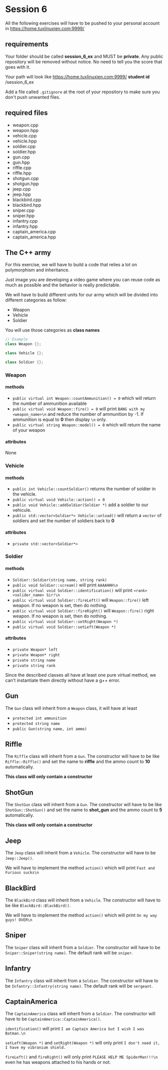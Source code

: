 # Session 6

All the following exercises will have to be pushed to your personal account
in https://home.tuxlinuxien.com:9999/

## requirements

Your folder should be called **session_6_ex** and MUST be **private**. Any
public repository will be removed without notice. No need to tell you the score
that goes with it.

Your path will look like
https://home.tuxlinuxien.com:9999/ **student id** /session_6_ex

Add a file called `.gitignore` at the root of your repository to make sure you
don't push unwanted files.

## required files

* weapon.cpp
* weapon.hpp
* vehicle.cpp
* vehicle.hpp
* soldier.cpp
* soldier.hpp
* gun.cpp
* gun.hpp
* riffle.cpp
* riffle.hpp
* shotgun.cpp
* shotgun.hpp
* jeep.cpp
* jeep.hpp
* blackbird.cpp
* blackbird.hpp
* sniper.cpp
* sniper.hpp
* infantry.cpp
* infantry.hpp
* captain_america.cpp
* captain_america.hpp

## The C++ army

For this exercise, we will have to build a code that relies a lot on
polymorphism and inheritance.

Just image you are developing a video game where you can reuse code as much as
possible and the behavior is really predictable.

We will have to build different units for our army which will be divided into
different categories as follow:

* Weapon
* Vehicle
* Soldier

You will use those categories as **class names**

```cpp
// Example
class Weapon {};

class Vehicle {};

class Soldier {};
```

### Weapon

#### methods

* `public virtual int Weapon::countAmmunition() = 0` which will return the
    number of ammunition available
* `public virtual void Weapon::fire() = 0` will print
`BANG with my <weapon_name>\n` and reduce the number of ammunition by -1.
If ammunition is equal to **0** then display `\n` only.
* `public virtual string Weapon::model() = 0` which will return the name
of your weapon

#### attributes

None

### Vehicle

#### methods

* `public int Vehicle::countSoldier()` returns the number of soldier
in the vehicle.
* `public virtual void Vehicle::action() = 0`
* `public void Vehicle::addSoldier(Soldier *)` add a soldier to our vehicule.
* `public std::vector<Soldier*> Vehicle::unload()` will return a `vector` of
soldiers and set the number of soldiers back to **0**

#### attributes

* `private std::vector<Soldier*>`

### Soldier

#### methods

* `Soldier::Soldier(string name, string rank)`
* `public void Soldier::scream()` will print `AAAAHHH\n`
* `public virtual void Soldier::identification()` will print
`<rank> <solider_name> Sir!\n`
* `public virtual void Soldier::fireLeft()` will `Weapon::fire()` left weapon.
If no weapon is set, then do nothing.
* `public virtual void Soldier::fireRight()` will `Weapon::fire()` right
weapon. If no weapon is set, then do nothing.
* `public virtual void Soldier::setRight(Weapon *)`
* `public virtual void Soldier::setLeft(Weapon *)`

#### attributes

* `private Weapon* left`
* `private Weapon* right`
* `private string name`
* `private string rank`


Since the described classes all have at least one pure virtual method, we can't
instantiate them directly without have a g++ error.

## Gun

The `Gun` class will inherit from a `Weapon` class, it will have at least

* `protected int ammunition`
* `protected string name`
* `public Gun(string name, int ammo)`

## Riffle

The `Riffle` class will inherit from a `Gun`. The constructor will have to be
like `Riffle::Riffle()` and set the name to **riffle** and the ammo count to
**10** automatically.

**This class will only contain a constructor**

## ShotGun

The `ShotGun` class will inherit from a `Gun`. The constructor will have to be
like `ShotGun::ShotGun()` and set the name to **shot_gun** and the ammo count
to **5** automatically.

**This class will only contain a constructor**

## Jeep

The `Jeep` class will inherit from a `Vehicle`. The constructor will have to be
`Jeep::Jeep()`.

We will have to implement the method `action()` which will print
`Fast and Furious sucks\n`

## BlackBird

The `BlackBird` class will inherit from a `Vehicle`. The constructor will have
to be like `BlackBird::BlackBird()`.

We will have to implement the method `action()` which will print
`On my way guys! OVER\n`

## Sniper

The `Sniper` class will inherit from a `Soldier`. The constructor will have to
be `Sniper::Sniper(string name)`. The default rank will be `sniper`.

## Infantry

The `Infantry` class will inherit from a `Soldier`. The constructor will have
to be `Infantry::Infantry(string name)`. The default rank will be `sergeant`.

## CaptainAmerica

The `CaptainAmerica` class will inherit from a `Soldier`. The constructor will
have to be `CaptainAmerica::CaptainAmerica()`.

`identification()` will print `I am Captain America but I wish I was Batman.\n`

`setLeft(Weapon *)` and `setRight(Weapon *)` will only print
`I don't need it, I have my vibranium shield.`

`fireLeft()` and `fireRight()` will only print `PLEASE HELP ME SpiderMan!!!\n`
even he has weapons attached to his hands or not.

